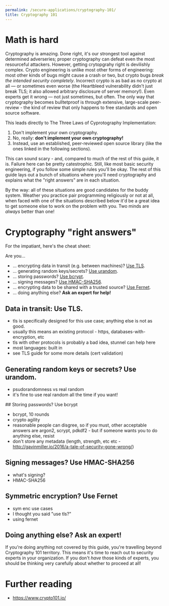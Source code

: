 ```yaml
---
permalink: /secure-applications/cryptography-101/
title: Cryptography 101
---
```


# Math is hard

Cryptography is amazing. Done right, it's our strongest tool against determined adverseries; proper cryptography can defeat even the most resourceful attackers. However, getting crytopgrahy right is devilishly complex. Crypto engineering is unlike most other forms of engineering: most other kinds of bugs might cause a crash or two, but crypto bugs *break the intended security completely*. Incorrect crypto is as bad as no crypto at all — or sometimes even worse (the Heartbleed vulnerability didn't just break TLS; it also allowed arbitrary disclosure of server memory!). Even experts get it wrong — not just sometimes, but often. The only way that cryptography becomes bulltetproof is through extensive, large-scale peer-review - the kind of review that only happens to free standards and open source software.

This leads directly to The Three Laws of Cyprotography Implementation:

1. Don't implement your own cryptography.
2. No, really: **don't implement your own cryptography!**
3. Instead, use an established, peer-reviewed open source library (like the ones linked in the following sections).

This can sound scary - and, compared to much of the rest of this guide, it is. Failure here can be pretty catestrophic. Still, like most basic security engineering, if you follow some simple rules you'll be okay. The rest of this guide lays out a bunch of situations where you'll need cryptography and explains what the "right answers" are in each situation.

By the way: all of these situations are good candidates for the buddy system. Weather you practice pair programming religiously or not at all, when faced with one of the situations described below it'd be a great idea to get someone else to work on the problem with you. Two minds are *always* better than one!

# Cryptography "right answers"

For the impatiant, here's the cheat sheet:

Are you...

* ... encrypting data in transit (e.g. between machines)? [Use TLS](#data-in-transit).
* ... generating random keys/secrets? [Use urandom](#random).
* ... storing passwords? [Use bcrypt](#passwords).
* ... signing messages? [Use HMAC-SHA256](#signing).
* ... encrypting data to be shared with a trusted source? [Use Fernet](#symmetric-encryption).
* ... doing anything else? **Ask an expert for help!**

<a id="data-in-transit"></a>
## Data in transit: Use TLS.

- tls is specifically designed for this use case; anything else is not as good.
- usually this means an existing protocol - https, databases-with-encryption, etc
- tls with other protocols is probably a bad idea, stunnel can help here
- most languages: built in
- see TLS guide for some more details (cert validation)

<a id="random"></a>
## Generating random keys or secrets? Use urandom.

- psudorandomness vs real random
- it's fine to use real random all the time if you want!

<a id="passwords">
## Storing passwords? Use bcrypt

- bcrypt, 10 rounds
- crypto agility
- reasonable people can disgree, so if you must, other acceptable answers are argon2, scrypt, pdkdf2 - but if someone wants you to do anything else, resist
- don't store any metadata (length, strength, etc etc - http://gavinmiller.io/2016/a-tale-of-security-gone-wrong/)

<a id="signing"></a>
## Signing messages? Use HMAC-SHA256

- what's signing?
- HMAC-SHA256

<a id="symmetric-encryption"></a>
## Symmetric encryption? Use Fernet

- sym enc use cases
- I thought you said "use tls?"
- using fernet

## Doing anything else? Ask an expert!

If you're doing anything not covered by this guide, you're travelling beyond Cryptography 101 territory. This means it's time to reach out to security experts in your organization. If you don't *have* those kinds of experts, you should be thinking very carefully about whether to proceed at all!

# Further reading

- https://www.crypto101.io/
